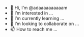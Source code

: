 - 👋 Hi, I’m @adaaaaaaaaaam
- 👀 I’m interested in ...
- 🌱 I’m currently learning ...
- 💞️ I’m looking to collaborate on ...
- 📫 How to reach me ...

<!---
adaaaaaaaaaam/adaaaaaaaaaam is a ✨ special ✨ repository because its `README.md` (this file) appears on your GitHub profile.
You can click the Preview link to take a look at your changes.
--->

